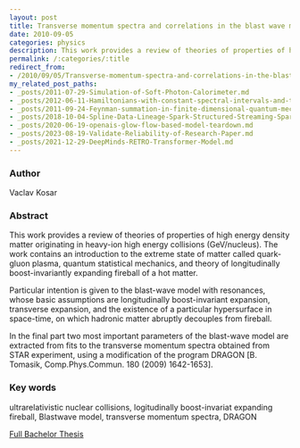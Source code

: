 ```yaml
---
layout: post
title: Transverse momentum spectra and correlations in the blast wave model with resonances
date: 2010-09-05
categories: physics
description: This work provides a review of theories of properties of high energy density matter originating in heavy-ion high energy collisions (GeV/nucleus).
permalink: /:categories/:title
redirect_from:
- /2010/09/05/Transverse-momentum-spectra-and-correlations-in-the-blast-wave-model-with-resonances.html
my_related_post_paths:
- _posts/2011-07-29-Simulation-of-Soft-Photon-Calorimeter.md
- _posts/2012-06-11-Hamiltonians-with-constant-spectral-intervals-and-time-dependent-perturbation.md
- _posts/2011-09-24-Feynman-summation-in-finite-dimensional-quantum-mechanics.md
- _posts/2018-10-04-Spline-Data-Lineage-Spark-Structured-Streaming-Spark-AI-Summit-2018.md
- _posts/2020-06-19-openais-glow-flow-based-model-teardown.md
- _posts/2023-08-19-Validate-Reliability-of-Research-Paper.md
- _posts/2021-12-29-DeepMinds-RETRO-Transformer-Model.md
---
```





### Author
Vaclav Kosar

### Abstract
This work provides a review of theories of properties of high energy density matter originating in heavy-ion high energy collisions (GeV/nucleus). 
The work contains an introduction to the extreme state of matter called quark-gluon plasma, quantum statistical mechanics, and theory of longitudinally boost-invariantly expanding fireball of a hot matter. 

Particular intention is given to the blast-wave model with resonances, whose basic assumptions are longitudinally boost-invariant expansion, transverse expansion, and the existence of a particular hypersurface in space-time, on which hadronic matter abruptly decouples from fireball.

In the final part two most important parameters of the blast-wave model are extracted from fits to the transverse momentum spectra obtained from STAR experiment, using a modification of the program DRAGON [B. Tomasik, Comp.Phys.Commun.
180 (2009) 1642-1653].

### Key words
ultrarelativistic  nuclear  collisions,  logitudinally  boost-invariat  expanding fireball, Blastwave model, transverse momentum spectra, DRAGON

[Full Bachelor Thesis](https://physics.fjfi.cvut.cz/publications/ejcf/BP_Vaclav_Kosar.pdf)
